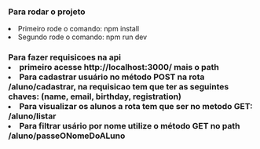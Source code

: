 
<h3>Para rodar o projeto</h3>

<li>Primeiro rode o comando: npm install</li>
<li>Segundo rode o comando: npm run dev</li>


<h3>Para fazer requisicoes na api

<li> primeiro acesse http://localhost:3000/ mais o path</li>
<li>Para cadastrar usuário no método POST na rota /aluno/cadastrar, na requisicao tem que ter as seguintes chaves:  (name, email, birthday, registration)</li>
<li>Para visualizar os alunos a rota tem que ser no metodo GET: /aluno/listar</li>
<li>Para filtrar usário por nome utilize o método GET no path /aluno/passeONomeDoALuno
